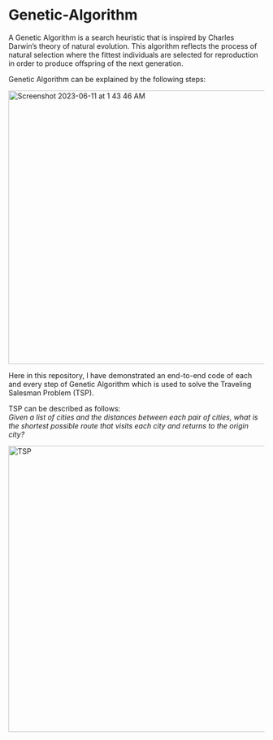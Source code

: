 # Genetic-Algorithm
A Genetic Algorithm is a search heuristic that is inspired by Charles Darwin’s theory of natural evolution. This algorithm reflects the process of 
natural selection where the fittest individuals are selected for reproduction in order to produce offspring of the next generation.  

Genetic Algorithm can be explained by the following steps:  

<img width="538" alt="Screenshot 2023-06-11 at 1 43 46 AM" src="https://github.com/ps1899/Genetic-Algorithm/assets/52563094/0c9c3f86-b64b-4eda-8afb-ab06e3563f52"> 

Here in this repository, I have demonstrated an end-to-end code of each and every step of Genetic Algorithm which is used to solve the Traveling Salesman Problem (TSP).  

TSP can be described as follows:  
*Given a list of cities and the distances between each pair of cities, what is the shortest possible route that visits each city and returns to the origin city?*  

<img width="563" alt="TSP" src="https://github.com/ps1899/Genetic-Algorithm/assets/52563094/36601a03-a8f5-49eb-9027-4e9771cef228">
